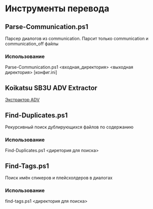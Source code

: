 # Инструменты перевода
## Parse-Communication.ps1
Парсер диалогов из communication. 
Парсит только communication и communication_off файлы

### Использование
Parse-Communication.ps1 <входная_директория> <выходная директория> [конфиг.ini]

## Koikatsu SB3U ADV Extractor
[Экстрактор ADV](https://github.com/systemdfan/Koikatsu-SB3UAE/)

## Find-Duplicates.ps1
Рекурсивный поиск дублирующихся файлов по содержанию

### Использование
Find-Duplicates.ps1 <диретория для поиска>

## Find-Tags.ps1
Поиск имён спикеров и плейсхолдеров в диалогах

### Использование
find-tags.ps1 <директория для поиска>

